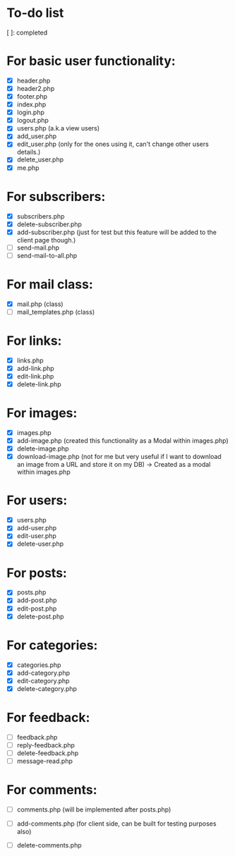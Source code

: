 # To-do list

[x]: incomplete
[ ]: completed

# For basic user functionality:
-[x] header.php
- [x] header2.php
- [x] footer.php
- [x] index.php
- [x] login.php
- [x] logout.php
- [x] users.php (a.k.a view users)
- [x] add_user.php
- [x] edit_user.php (only for the ones using it, can't change other users details.)
- [x] delete_user.php
- [x] me.php

# For subscribers:
- [x] subscribers.php
- [x] delete-subscriber.php
- [x] add-subscriber.php (just for test but this feature will be added to the
client page though.)
- [ ] send-mail.php
- [ ] send-mail-to-all.php

# For mail class:
- [x] mail.php (class)
- [ ] mail_templates.php (class)

# For links:
- [x] links.php
- [x] add-link.php
- [x] edit-link.php
- [x] delete-link.php

# For images:
- [x] images.php
- [x] add-image.php (created this functionality as a Modal within images.php)
- [x] delete-image.php
- [x] download-image.php (not for me but very useful if I want to download an image from a URL and store it on my DB) -> Created as a modal within
	images.php

# For users:
- [x] users.php
- [x] add-user.php
- [x] edit-user.php
- [x] delete-user.php

# For posts:
- [x] posts.php
- [x] add-post.php
- [x] edit-post.php
- [x] delete-post.php

# For categories:
- [x] categories.php
- [x] add-category.php
- [x] edit-category.php
- [x] delete-category.php

# For feedback:
- [ ] feedback.php
- [ ] reply-feedback.php
- [ ] delete-feedback.php
- [ ] message-read.php

# For comments:
- [ ] comments.php (will be implemented after posts.php)
- [ ] add-comments.php (for client side, can be built for testing purposes also)
- [ ] delete-comments.php


